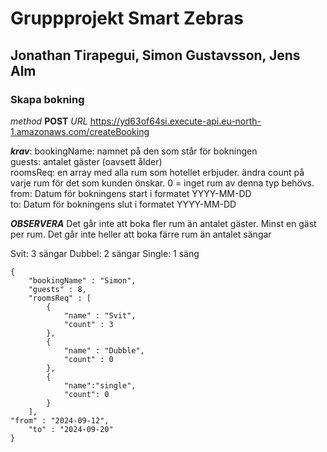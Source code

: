 # Gruppprojekt Smart Zebras

## Jonathan Tirapegui, Simon Gustavsson, Jens Alm



### Skapa bokning

*method* **POST**
*URL* https://yd63of64si.execute-api.eu-north-1.amazonaws.com/createBooking

***krav***:
bookingName: namnet på den som står för bokningen <br/>
guests: antalet gäster (oavsett ålder)<br/>
roomsReq: en array med alla rum som hotellet erbjuder. ändra count på varje rum för det som kunden önskar. 0 = inget rum av denna typ behövs.<br/>
from: Datum för bokningens start i formatet YYYY-MM-DD<br/>
to: Datum för bokningens slut i formatet YYYY-MM-DD<br/>



***OBSERVERA***
Det går inte att boka fler rum än antalet gäster. Minst en gäst per rum.
Det går inte heller att boka färre rum än antalet sängar

Svit: 3 sängar
Dubbel: 2 sängar
Single: 1 säng

```
{
	"bookingName" : "Simon",
	"guests" : 8,
	"roomsReq" : [
		{
			"name" : "Svit",
			"count" : 3
		},
		{
			"name" : "Dubble",
			"count" : 0
		},
		{
			"name":"single",
			"count": 0
		}
	],
"from" : "2024-09-12",
	"to" : "2024-09-20"
}
```
